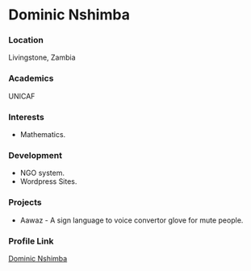 # Dominic Nshimba

### Location

Livingstone, Zambia

### Academics

UNICAF

### Interests

- Mathematics.

### Development

- NGO system.
- Wordpress Sites.

### Projects

- Aawaz - A sign language to voice convertor glove for mute people.

### Profile Link

[Dominic Nshimba](https://github.com/domitechnshimba)
